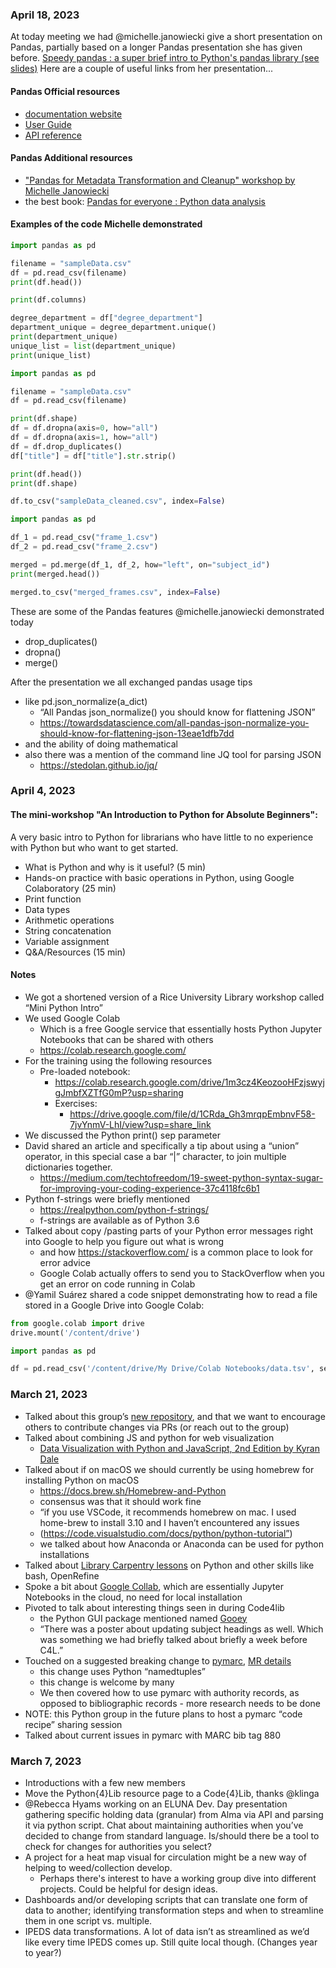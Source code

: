 ### April 18, 2023
At today meeting we had @michelle.janowiecki give a short presentation on Pandas, partially based on a longer Pandas presentation she has given before.
[Speedy pandas : a super brief intro to Python's pandas library (see slides)](https://docs.google.com/presentation/d/1xRdNVonTxi9-gEsQkNvbF1e47o_2cuo1iimunoFUky4/edit#slide=id.p)
Here are a couple of useful links from her presentation...

#### Pandas Official resources
+ [documentation website](https://pandas.pydata.org/pandas-docs/stable/index.html)
+ [User Guide](https://pandas.pydata.org/pandas-docs/stable/user_guide/index.html)
+ [API reference](https://pandas.pydata.org/pandas-docs/stable/reference/index.html)

#### Pandas Additional resources
+ ["Pandas for Metadata Transformation and Cleanup" workshop by Michelle Janowiecki](https://mjanowiecki.github.io/intro-pandas-metadata/intro.html)
+ the best book: [Pandas for everyone : Python data analysis](https://www.worldcat.org/title/pandas-for-everyone-python-data-analysis/oclc/1240309883?referer=br&ht=edition)

#### Examples of the code Michelle demonstrated

```python
import pandas as pd

filename = "sampleData.csv"
df = pd.read_csv(filename)
print(df.head())

print(df.columns)

degree_department = df["degree_department"]
department_unique = degree_department.unique()
print(department_unique)
unique_list = list(department_unique)
print(unique_list)
```

```python
import pandas as pd

filename = "sampleData.csv"
df = pd.read_csv(filename)

print(df.shape)
df = df.dropna(axis=0, how="all")
df = df.dropna(axis=1, how="all")
df = df.drop_duplicates()
df["title"] = df["title"].str.strip()

print(df.head())
print(df.shape)

df.to_csv("sampleData_cleaned.csv", index=False)
```

```python
import pandas as pd

df_1 = pd.read_csv("frame_1.csv")
df_2 = pd.read_csv("frame_2.csv")

merged = pd.merge(df_1, df_2, how="left", on="subject_id")
print(merged.head())

merged.to_csv("merged_frames.csv", index=False)
```

These are some of the Pandas features @michelle.janowiecki demonstrated today
+ drop_duplicates()
+ dropna()
+ merge()

After the presentation we all exchanged pandas usage tips
+ like pd.json_normalize(a_dict)
  + “All Pandas json_normalize() you should know for flattening JSON”
  + https://towardsdatascience.com/all-pandas-json-normalize-you-should-know-for-flattening-json-13eae1dfb7dd
+ and the ability of doing mathematical
+ also there was a mention of the command line JQ tool for parsing JSON
  + https://stedolan.github.io/jq/


### April 4, 2023
#### The mini-workshop "An Introduction to Python for Absolute Beginners":
A very basic intro to Python for librarians who have little to no experience with Python but who want to get started.
+ What is Python and why is it useful? (5 min)
+ Hands-on practice with basic operations in Python, using Google Colaboratory (25 min)
+ Print function
+ Data types
+ Arithmetic operations
+ String concatenation
+ Variable assignment
+ Q&A/Resources (15 min)

#### Notes
+ We got a shortened version of a Rice University Library workshop called “Mini Python Intro”
+ We used Google Colab
  + Which is a free Google service that essentially hosts Python Jupyter Notebooks that can be shared with others
  + https://colab.research.google.com/
+ For the training using the following resources
  + Pre-loaded notebook:
    + https://colab.research.google.com/drive/1m3cz4KeozooHFzjswyjgJmbfXZTfG0mP?usp=sharing
    + Exercises:
      + https://drive.google.com/file/d/1CRda_Gh3mrqpEmbnvF58-7jvYnmV-LhI/view?usp=share_link
+ We discussed the Python print() sep parameter
+ David shared an article and specifically a tip about using a “union” operator, in this special case a bar “|” character, to join multiple dictionaries together.
  + https://medium.com/techtofreedom/19-sweet-python-syntax-sugar-for-improving-your-coding-experience-37c4118fc6b1
+ Python f-strings were briefly mentioned
  + https://realpython.com/python-f-strings/
  + f-strings are available as of Python 3.6
+ Talked about copy /pasting parts of your Python error messages right into Google to help you figure out what is wrong
  + and how https://stackoverflow.com/ is a common place to look for error advice
  + Google Colab actually offers to send you to StackOverflow when you get an error on code running in Colab
+ @Yamil Suárez shared a code snippet demonstrating how to read a file stored in a Google Drive into Google Colab:
```python
from google.colab import drive
drive.mount('/content/drive')

import pandas as pd

df = pd.read_csv('/content/drive/My Drive/Colab Notebooks/data.tsv', sep='\t')
```



### March 21, 2023 
+ Talked about this group’s [new repository](https://github.com/code4lib/python4lib-resources), and that we want to encourage others to contribute changes via PRs (or reach out to the group)
+ Talked about combining JS and python for web visualization
  + [Data Visualization with Python and JavaScript, 2nd Edition by Kyran Dale](https://www.oreilly.com/library/view/data-visualization-with/9781098111861/)
+ Talked about if on macOS we should currently be using homebrew for installing Python on macOS
  + https://docs.brew.sh/Homebrew-and-Python
  + consensus was that it should work fine
  + “if you use VSCode, it recommends homebrew on mac. I used home-brew to install 3.10 and I haven’t encountered any issues
  + (https://code.visualstudio.com/docs/python/python-tutorial”)
  + we talked about how Anaconda or Anaconda can be used for python installations
+ Talked about [Library Carpentry lessons](https://librarycarpentry.org/lessons/) on Python and other skills like bash, OpenRefine
+ Spoke a bit about [Google Collab](https://colab.research.google.com/), which are essentially Jupyter Notebooks in the cloud, no need for local installation
+ Pivoted to talk about interesting things seen in during Code4lib
  + the Python GUI package mentioned named [Gooey](https://pypi.org/project/Gooey/)
  + “There was a poster about updating subject headings as well. Which was something we had briefly talked about briefly a week before C4L.”
+ Touched on a suggested breaking change to [pymarc](https://gitlab.com/pymarc/pymarc), [MR details](https://gitlab.com/pymarc/pymarc/-/merge_requests/194)
  + this change uses Python “namedtuples”
  + this change is welcome by many
  + We then covered how to use pymarc with authority records, as opposed to bibliographic records - more research needs to be done
+ NOTE: this Python group in the future plans to host a pymarc “code recipe” sharing session
+ Talked about current issues in pymarc with MARC bib tag 880

### March 7, 2023
+ Introductions with a few new members
+ Move the Python{4}Lib resource page to a Code{4}Lib, thanks @klinga
+ @Rebecca Hyams working on an ELUNA Dev. Day presentation gathering specific holding data (granular) from Alma via API and parsing it via python script.
Chat about maintaining authorities when you’ve decided to change from standard language. Is/should there be a tool to check for changes for authorities you select?
+ A project for a heat map visual for circulation might be a new way of helping to weed/collection develop.
  + Perhaps there's interest to have a working group dive into different projects. Could be helpful for design ideas.
+ Dashboards and/or developing scripts that can translate one form of data to another; identifying transformation steps and when to streamline them in one script vs. multiple.
+ IPEDS data transformations. A lot of data isn’t as streamlined as we’d like every time IPEDS comes up. Still quite local though. (Changes year to year?)